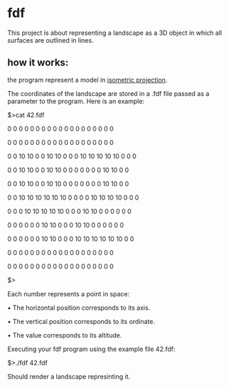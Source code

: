 # fdf
This project is about representing a landscape as a 3D object in which all surfaces are outlined in lines.

## how it works:

the program represent a model  in [isometric projection](en.wikipedia.org/wiki/Isometric_projection).

The coordinates of the landscape are stored in a .fdf file passed as a parameter to
the program. Here is an example:

$>cat 42.fdf

0 0 0  0  0  0  0  0  0 0 0 0  0  0  0  0  0  0 0

0 0 0  0  0  0  0  0  0 0 0 0  0  0  0  0  0  0 0

0 0 10 10 0  0  10 10 0 0 0 10 10 10 10 10 0  0 0

0 0 10 10 0  0  10 10 0 0 0 0  0  0  0  10 10 0 0

0 0 10 10 0  0  10 10 0 0 0 0  0  0  0  10 10 0 0

0 0 10 10 10 10 10 10 0 0 0 0  10 10 10 10 0  0 0

0 0 0  10 10 10 10 10 0 0 0 10 10 0  0  0  0  0 0

0 0 0  0  0  0  10 10 0 0 0 10 10 0  0  0  0  0 0

0 0 0  0  0  0  10 10 0 0 0 10 10 10 10 10 10 0 0

0 0 0  0  0  0  0  0  0 0 0 0  0  0  0  0  0  0 0

0 0 0  0  0  0  0  0  0 0 0 0  0  0  0  0  0  0 0

$>

Each number represents a point in space:

• The horizontal position corresponds to its axis.

• The vertical position corresponds to its ordinate.

• The value corresponds to its altitude.

Executing your fdf program using the example file 42.fdf:

$>./fdf 42.fdf

Should render a landscape represinting it.
